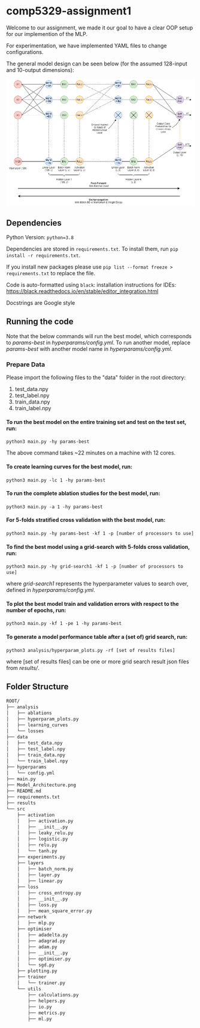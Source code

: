 # comp5329-assignment1

Welcome to our assignment, we made it our goal to have a clear OOP setup for our implemention of the MLP.
 
For experimentation, we have implemented YAML files to change configurations.

The general model design can be seen below (for the assumed 128-input and 10-output dimensions):

![Model Architecture](Model_Architecture.png)


## Dependencies

Python Version: `python=3.8`

Dependencies are stored in `requirements.txt`. To install them, run `pip install -r requirements.txt`.

If you install new packages please use `pip list --format freeze > requirements.txt` to replace the file.

Code is auto-formatted using `black`: installation instructions for IDEs: https://black.readthedocs.io/en/stable/editor_integration.html

Docstrings are Google style  

## Running the code
Note that the below commands will run the best model, which corresponds to _params-best_ in _hyperparams/config.yml_. To run another model, replace _params-best_ with another model name in _hyperparams/config.yml_.

### Prepare Data

Please import the following files to the "data" folder in the root directory:
1. test_data.npy 
2. test_label.npy 
3. train_data.npy 
4. train_label.npy 

#### To run the best model on the entire training set and test on the test set, run:
```
python3 main.py -hy params-best
```
The above command takes ~22 minutes on a machine with 12 cores.

#### To create learning curves for the best model, run:
```
python3 main.py -lc 1 -hy params-best
```
#### To run the complete ablation studies for the best model, run:
```
python3 main.py -a 1 -hy params-best
```
#### For 5-folds stratified cross validation with the best model, run:
```
python3 main.py -hy params-best -kf 1 -p [number of processors to use]
```
#### To find the best model using a grid-search with 5-folds cross validation, run:
```
python3 main.py -hy grid-search1 -kf 1 -p [number of processors to use]
```
where _grid-search1_ represents the hyperparameter values to search over, defined in _hyperparams/config.yml_.

#### To plot the best model train and validation errors with respect to the number of epochs, run:
```
python3 main.py -kf 1 -pe 1 -hy params-best
```
#### To generate a model performance table after a (set of) grid search, run:
```
python3 analysis/hyperparam_plots.py -rf [set of results files]
```
where [set of results files] can be one or more grid search result json files from _results/_.

## Folder Structure

```
ROOT/
├── analysis
│   ├── ablations
│   ├── hyperparam_plots.py
│   ├── learning_curves
│   └── losses
├── data
│   ├── test_data.npy
│   ├── test_label.npy
│   ├── train_data.npy
│   └── train_label.npy
├── hyperparams
│   └── config.yml
├── main.py
├── Model_Architecture.png
├── README.md
├── requirements.txt
├── results
└── src
    ├── activation
    │   ├── activation.py
    │   ├── __init__.py
    │   ├── leaky_relu.py
    │   ├── logistic.py
    │   ├── relu.py
    │   └── tanh.py
    ├── experiments.py
    ├── layers
    │   ├── batch_norm.py
    │   ├── layer.py
    │   ├── linear.py
    ├── loss
    │   ├── cross_entropy.py
    │   ├── __init__.py
    │   ├── loss.py
    │   ├── mean_square_error.py
    ├── network
    │   ├── mlp.py
    ├── optimiser
    │   ├── adadelta.py
    │   ├── adagrad.py
    │   ├── adam.py
    │   ├── __init__.py
    │   ├── optimiser.py
    │   └── sgd.py
    ├── plotting.py
    ├── trainer
    │   └── trainer.py
    └── utils
        ├── calculations.py
        ├── helpers.py
        ├── io.py
        ├── metrics.py
        ├── ml.py

  ```

  